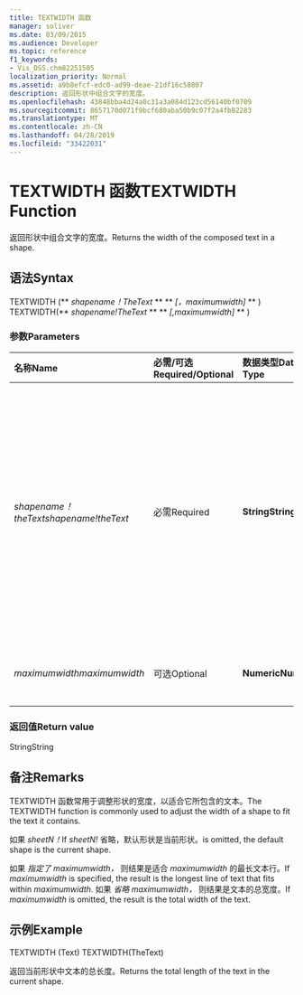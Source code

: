 ```yaml
---
title: TEXTWIDTH 函数
manager: soliver
ms.date: 03/09/2015
ms.audience: Developer
ms.topic: reference
f1_keywords:
- Vis_DSS.chm82251505
localization_priority: Normal
ms.assetid: a9b8efcf-edc0-ad99-deae-21df16c58807
description: 返回形状中组合文字的宽度。
ms.openlocfilehash: 43848bba4d24a0c31a3a084d123cd56140bf0709
ms.sourcegitcommit: 8657170d071f9bcf680aba50b9c07f2a4fb82283
ms.translationtype: MT
ms.contentlocale: zh-CN
ms.lasthandoff: 04/28/2019
ms.locfileid: "33422031"
---
```

# <a name="textwidth-function"></a><span data-ttu-id="9da21-103">TEXTWIDTH 函数</span><span class="sxs-lookup"><span data-stu-id="9da21-103">TEXTWIDTH Function</span></span>

<span data-ttu-id="9da21-104">返回形状中组合文字的宽度。</span><span class="sxs-lookup"><span data-stu-id="9da21-104">Returns the width of the composed text in a shape.</span></span> 
  
## <a name="syntax"></a><span data-ttu-id="9da21-105">语法</span><span class="sxs-lookup"><span data-stu-id="9da21-105">Syntax</span></span>

<span data-ttu-id="9da21-106">TEXTWIDTH (\*\* *shapename！TheText* \*\* \*\* *[，maximumwidth]* \*\* ) </span><span class="sxs-lookup"><span data-stu-id="9da21-106">TEXTWIDTH(\*\* *shapename!TheText* \*\* \*\* *[,maximumwidth]* \*\* )</span></span> 
  
### <a name="parameters"></a><span data-ttu-id="9da21-107">参数</span><span class="sxs-lookup"><span data-stu-id="9da21-107">Parameters</span></span>

|<span data-ttu-id="9da21-108">**名称**</span><span class="sxs-lookup"><span data-stu-id="9da21-108">**Name**</span></span>|<span data-ttu-id="9da21-109">**必需/可选**</span><span class="sxs-lookup"><span data-stu-id="9da21-109">**Required/Optional**</span></span>|<span data-ttu-id="9da21-110">**数据类型**</span><span class="sxs-lookup"><span data-stu-id="9da21-110">**Data Type**</span></span>|<span data-ttu-id="9da21-111">**说明**</span><span class="sxs-lookup"><span data-stu-id="9da21-111">**Description**</span></span>|
|:-----|:-----|:-----|:-----|
| <span data-ttu-id="9da21-112">_shapename！theText_</span><span class="sxs-lookup"><span data-stu-id="9da21-112">_shapename!theText_</span></span> <br/> |<span data-ttu-id="9da21-113">必需</span><span class="sxs-lookup"><span data-stu-id="9da21-113">Required</span></span>  <br/> |<span data-ttu-id="9da21-114">**String**</span><span class="sxs-lookup"><span data-stu-id="9da21-114">**String**</span></span> <br/> |<span data-ttu-id="9da21-115">对目标形状中名为 TheText 的单元格的引用。</span><span class="sxs-lookup"><span data-stu-id="9da21-115">A reference to the cell named TheText in the target shape.</span></span>  <span data-ttu-id="9da21-116">_shapename！_</span><span class="sxs-lookup"><span data-stu-id="9da21-116">_shapename!_</span></span> <span data-ttu-id="9da21-117">是想要从中检索文本的形状的名称。</span><span class="sxs-lookup"><span data-stu-id="9da21-117">is the name of the shape from which you want to retrieve the text.</span></span>  <br/> |
| <span data-ttu-id="9da21-118">_maximumwidth_</span><span class="sxs-lookup"><span data-stu-id="9da21-118">_maximumwidth_</span></span> <br/> |<span data-ttu-id="9da21-119">可选</span><span class="sxs-lookup"><span data-stu-id="9da21-119">Optional</span></span>  <br/> |<span data-ttu-id="9da21-120">**Numeric**</span><span class="sxs-lookup"><span data-stu-id="9da21-120">**Numeric**</span></span> <br/> |<span data-ttu-id="9da21-121">文本块的最大宽度。</span><span class="sxs-lookup"><span data-stu-id="9da21-121">The maximum width of the text block.</span></span>  <br/> |
   
### <a name="return-value"></a><span data-ttu-id="9da21-122">返回值</span><span class="sxs-lookup"><span data-stu-id="9da21-122">Return value</span></span>

<span data-ttu-id="9da21-123">String</span><span class="sxs-lookup"><span data-stu-id="9da21-123">String</span></span>
  
## <a name="remarks"></a><span data-ttu-id="9da21-124">备注</span><span class="sxs-lookup"><span data-stu-id="9da21-124">Remarks</span></span>

<span data-ttu-id="9da21-125">TEXTWIDTH 函数常用于调整形状的宽度，以适合它所包含的文本。</span><span class="sxs-lookup"><span data-stu-id="9da21-125">The TEXTWIDTH function is commonly used to adjust the width of a shape to fit the text it contains.</span></span>
  
<span data-ttu-id="9da21-126">如果  _sheetN！_</span><span class="sxs-lookup"><span data-stu-id="9da21-126">If  _sheetN!_</span></span> <span data-ttu-id="9da21-127">省略，默认形状是当前形状。</span><span class="sxs-lookup"><span data-stu-id="9da21-127">is omitted, the default shape is the current shape.</span></span> 
  
<span data-ttu-id="9da21-128">如果  _指定了 maximumwidth，_ 则结果是适合  _maximumwidth_ 的最长文本行。</span><span class="sxs-lookup"><span data-stu-id="9da21-128">If  _maximumwidth_ is specified, the result is the longest line of text that fits within  _maximumwidth_.</span></span> <span data-ttu-id="9da21-129">如果  _省略 maximumwidth，_ 则结果是文本的总宽度。</span><span class="sxs-lookup"><span data-stu-id="9da21-129">If  _maximumwidth_ is omitted, the result is the total width of the text.</span></span> 
  
## <a name="example"></a><span data-ttu-id="9da21-130">示例</span><span class="sxs-lookup"><span data-stu-id="9da21-130">Example</span></span>

<span data-ttu-id="9da21-131">TEXTWIDTH (Text) </span><span class="sxs-lookup"><span data-stu-id="9da21-131">TEXTWIDTH(TheText)</span></span> 
  
<span data-ttu-id="9da21-132">返回当前形状中文本的总长度。</span><span class="sxs-lookup"><span data-stu-id="9da21-132">Returns the total length of the text in the current shape.</span></span> 
  

